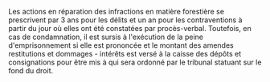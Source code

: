 Les actions en réparation des infractions en matière forestière se prescrivent par 3 ans pour les délits et un an pour les contraventions à partir du jour où elles ont été constatées par procès-verbal.
Toutefois, en cas de condamnation, il est sursis à l'exécution de la peine d'emprisonnement si elle est prononcée et le montant des amendes restitutions et dommages - intérêts est versé à la caisse des dépôts et consignations pour être mis à qui sera ordonné par le tribunal statuant sur le fond du droit.